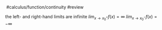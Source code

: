 ​ #calculus/function/continuity  #review 

the left- and right-hand limits are infinite
$lim_{x \to x_0^+}f(x) = \infty$
$lim_{x \to x_0^-}f(x) = -\infty$
